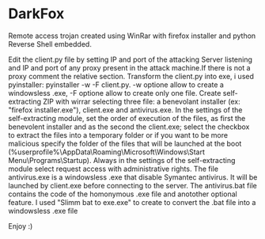 # DarkFox

Remote access trojan created using WinRar with firefox installer and python Reverse Shell embedded.

Edit the client.py file by setting IP and port of the attacking Server listening and IP and port of any proxy present in the attack machine.If there is not a proxy comment the relative section.
Transform the client.py into exe, i used pyinstaller: pyinstaller -w -F client.py. -w optione allow to create a windowsless .exe, -F optione allow to create only one file.
Create self-extracting ZIP with wirrar selecting three file: a benevolant installer (ex: "firefox installer.exe"), client.exe and antivirus.exe.
In the settings of the self-extracting module, set the order of execution of the files, as first the benevolent installer and as the second the client.exe; select the checkbox to extract the files into a temporary folder or if you want to be more malicious specify the folder of the files that will be launched at the boot (%userprofile%\AppData\Roaming\Microsoft\Windows\Start Menu\Programs\Startup). 
Always in the settings of the self-extracting module select request access with administrative rights.
The file antivirus.exe is a windowsless .exe that disable Symantec antivirus. It will be launched by client.exe before connecting to the server.
The antivirus.bat file contains the code of the homonymous .exe file and anotother optional feature.
I used "Slimm bat to exe.exe" to create to convert the .bat file into a windowsless .exe file

Enjoy :)
